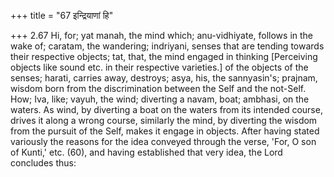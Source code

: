 +++
title = "67 इन्द्रियाणां हि"

+++
2.67 Hi, for; yat manah, the mind which; anu-vidhiyate, follows in the
wake of; caratam, the wandering; indriyani, senses that are tending
towards their respective objects; tat, that, the mind engaged in
thinking \[Perceiving objects like sound etc. in their respective
varieties.\] of the objects of the senses; harati, carries away,
destroys; asya, his, the sannyasin's; prajnam, wisdom born from the
discrimination between the Self and the not-Self. How; Iva, like; vayuh,
the wind; diverting a navam, boat; ambhasi, on the waters. As wind, by
diverting a boat on the waters from its intended course, drives it along
a wrong course, similarly the mind, by diverting the wisdom from the
pursuit of the Self, makes it engage in objects. After having stated
variously the reasons for the idea conveyed through the verse, 'For, O
son of Kunti,' etc. (60), and having established that very idea, the
Lord concludes thus:
